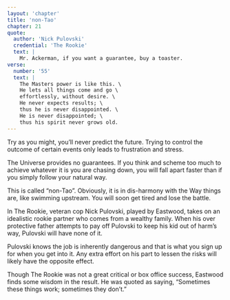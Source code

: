 ```yaml
---
layout: 'chapter'
title: 'non-Tao'
chapter: 21
quote:
  author: 'Nick Pulovski'
  credential: 'The Rookie'
  text: |
    Mr. Ackerman, if you want a guarantee, buy a toaster.
verse:
  number: '55'
  text: |
    The Masters power is like this. \
    He lets all things come and go \
    effortlessly, without desire. \
    He never expects results; \
    thus he is never disappointed. \
    He is never disappointed; \
    thus his spirit never grows old.
---
```


Try as you might, you’ll never predict the future. Trying to control the outcome of certain events only leads to frustration and stress.

The Universe provides no guarantees. If you think and scheme too much to achieve whatever it is you are chasing down, you will fall apart faster than if you simply follow your natural way.

This is called “non-Tao”. Obviously, it is in dis-harmony with the Way things are, like swimming upstream. You will soon get tired and lose the battle.

In The Rookie, veteran cop Nick Pulovski, played by Eastwood, takes on an idealistic rookie partner who comes from a wealthy family. When his over protective father attempts to pay off Pulovski to keep his kid out of harm’s way, Pulovski will have none of it.

Pulovski knows the job is inherently dangerous and that is what you sign up for when you get into it. Any extra effort on his part to lessen the risks will likely have the opposite effect.

Though The Rookie was not a great critical or box office success, Eastwood finds some wisdom in the result. He was quoted as saying, “Sometimes these things work; sometimes they don’t.”
